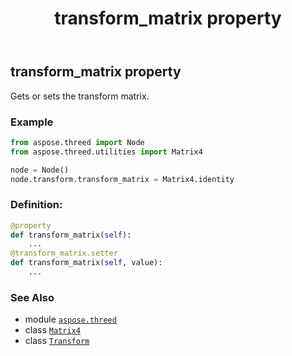 ﻿---
title: transform_matrix property
second_title: Aspose.3D for Python via .NET API References
description: 
type: docs
weight: 260
url: /python-net/aspose.threed/transform/transform_matrix/
is_root: false
---

## transform_matrix property


Gets or sets the transform matrix.

### Example 


```python
from aspose.threed import Node
from aspose.threed.utilities import Matrix4

node = Node()
node.transform.transform_matrix = Matrix4.identity

```
### Definition:
```python
@property
def transform_matrix(self):
    ...
@transform_matrix.setter
def transform_matrix(self, value):
    ...
```

### See Also
* module [`aspose.threed`](../../)
* class [`Matrix4`](/3d/python-net/aspose.threed.utilities/matrix4)
* class [`Transform`](/3d/python-net/aspose.threed/transform)
